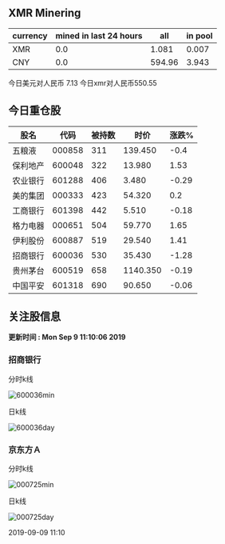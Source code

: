 ## XMR Minering

|currency|mined in last 24 hours|all|in pool|
|---|---|---|---|
|XMR|0.0|1.081|0.007|
|CNY|0.0|594.96|3.943|

今日美元对人民币 7.13	今日xmr对人民币550.55


## 今日重仓股 

|股名|代码|被持数|时价|涨跌%|
|---|---|---|---|---|
|五粮液|000858|311|139.450|-0.4|
|保利地产|600048|322|13.980|1.53|
|农业银行|601288|406|3.480|-0.29|
|美的集团|000333|423|54.320|0.2|
|工商银行|601398|442|5.510|-0.18|
|格力电器|000651|504|59.770|1.65|
|伊利股份|600887|519|29.540|1.41|
|招商银行|600036|530|35.430|-1.28|
|贵州茅台|600519|658|1140.350|-0.19|
|中国平安|601318|690|90.650|-0.06|

## 关注股信息
**更新时间 : Mon Sep  9 11:10:06 2019**
### 招商银行 
分时k线

![600036min](http://image.sinajs.cn/newchart/min/n/sh600036.gif)

日k线

![600036day](http://image.sinajs.cn/newchart/daily/n/sh600036.gif)

### 京东方Ａ 
分时k线

![000725min](http://image.sinajs.cn/newchart/min/n/sz000725.gif)

日k线

![000725day](http://image.sinajs.cn/newchart/daily/n/sz000725.gif)

2019-09-09 11:10